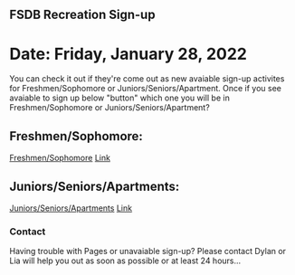 ## FSDB Recreation Sign-up

# Date: Friday, January 28, 2022

You can check it out if they're come out as new avaiable sign-up activites for Freshmen/Sophomore or Juniors/Seniors/Apartment. Once if you see avaiable to sign up below "button" which one you will be in Freshmen/Sophomore or Juniors/Seniors/Apartment?

## Freshmen/Sophomore:
<a href="#" class="button big">Freshmen/Sophomore</a> [Link](https://docs.google.com/forms/u/2/d/e/1FAIpQLSfc5EjXlnTGD0tquHwo-0vFsogr3JD1dlCN_S6H4Wngct8ziA/viewform?usp=send_form)
  

## Juniors/Seniors/Apartments:
<a href="#" class="button big">Juniors/Seniors/Apartments</a> [Link](https://docs.google.com/forms/d/e/1FAIpQLSe78iCK9L3qYeu82FIIWsuXzLjBSN-sEHlkS4T8IeQ9eB9PdQ/viewform)

### Contact

Having trouble with Pages or unavaiable sign-up? Please contact Dylan or Lia will help you out as soon as possible or at least 24 hours...
